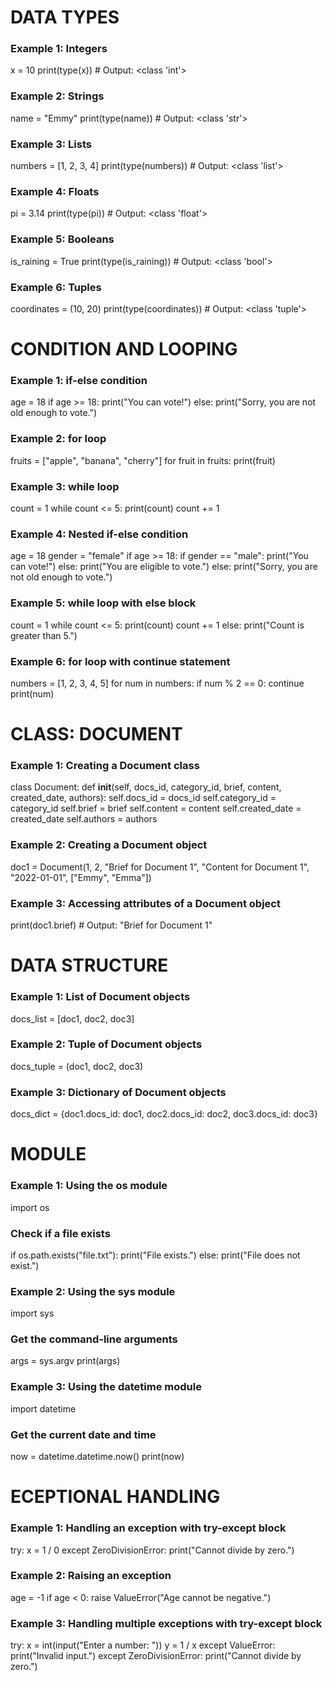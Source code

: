 # DATA TYPES <span style="color:red"></span>
### Example 1: Integers
x = 10
print(type(x))  # Output: <class 'int'>

### Example 2: Strings
name = "Emmy"
print(type(name))  # Output: <class 'str'>

### Example 3: Lists
numbers = [1, 2, 3, 4]
print(type(numbers))  # Output: <class 'list'>

### Example 4: Floats
pi = 3.14
print(type(pi))  # Output: <class 'float'>

### Example 5: Booleans
is_raining = True
print(type(is_raining))  # Output: <class 'bool'>

### Example 6: Tuples
coordinates = (10, 20)
print(type(coordinates))  # Output: <class 'tuple'>


# CONDITION AND LOOPING
### Example 1: if-else condition
age = 18
if age >= 18:
    print("You can vote!")
else:
    print("Sorry, you are not old enough to vote.")

### Example 2: for loop
fruits = ["apple", "banana", "cherry"]
for fruit in fruits:
    print(fruit)

### Example 3: while loop
count = 1
while count <= 5:
    print(count)
    count += 1

### Example 4: Nested if-else condition
age = 18
gender = "female"
if age >= 18:
    if gender == "male":
        print("You can vote!")
    else:
        print("You are eligible to vote.")
else:
    print("Sorry, you are not old enough to vote.")

### Example 5: while loop with else block
count = 1
while count <= 5:
    print(count)
    count += 1
else:
    print("Count is greater than 5.")

### Example 6: for loop with continue statement
numbers = [1, 2, 3, 4, 5]
for num in numbers:
    if num % 2 == 0:
        continue
    print(num)

# CLASS: DOCUMENT 
### Example 1: Creating a Document class
class Document:
    def __init__(self, docs_id, category_id, brief, content, created_date, authors):
        self.docs_id = docs_id
        self.category_id = category_id
        self.brief = brief
        self.content = content
        self.created_date = created_date
        self.authors = authors

### Example 2: Creating a Document object
doc1 = Document(1, 2, "Brief for Document 1", "Content for Document 1", "2022-01-01", ["Emmy", "Emma"])

### Example 3: Accessing attributes of a Document object
print(doc1.brief)  # Output: "Brief for Document 1"

# DATA STRUCTURE
### Example 1: List of Document objects
docs_list = [doc1, doc2, doc3]

### Example 2: Tuple of Document objects
docs_tuple = (doc1, doc2, doc3)

### Example 3: Dictionary of Document objects
docs_dict = {doc1.docs_id: doc1, doc2.docs_id: doc2, doc3.docs_id: doc3}

# MODULE 
### Example 1: Using the os module
import os

### Check if a file exists
if os.path.exists("file.txt"):
    print("File exists.")
else:
    print("File does not exist.")

### Example 2: Using the sys module
import sys

### Get the command-line arguments
args = sys.argv
print(args)

### Example 3: Using the datetime module
import datetime

### Get the current date and time
now = datetime.datetime.now()
print(now)

# ECEPTIONAL HANDLING
### Example 1: Handling an exception with try-except block
try:
    x = 1 / 0
except ZeroDivisionError:
    print("Cannot divide by zero.")

### Example 2: Raising an exception
age = -1
if age < 0:
    raise ValueError("Age cannot be negative.")

### Example 3: Handling multiple exceptions with try-except block
try:
    x = int(input("Enter a number: "))
    y = 1 / x
except ValueError:
    print("Invalid input.")
except ZeroDivisionError:
    print("Cannot divide by zero.")
